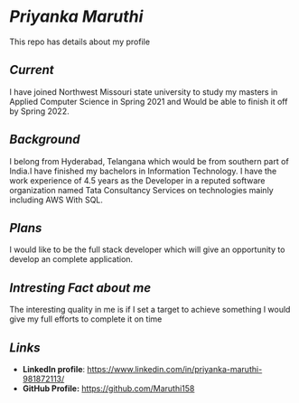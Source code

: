 # _Priyanka Maruthi_
This repo has details about my profile

## _Current_
I have joined Northwest Missouri state university to study my masters in Applied Computer Science in Spring 2021 and Would be able to finish it off by Spring 2022.

## _Background_
I belong from Hyderabad, Telangana which would be from southern part of India.I have finished my bachelors in Information Technology. I have the work experience of 4.5 years as the Developer in a reputed software organization named Tata Consultancy Services on technologies mainly including AWS With SQL.

## _Plans_
 I would like to be the full stack developer which will give an opportunity to develop an complete application.
 
 ## _Intresting Fact about me_
 The interesting quality in me is if I set a target to achieve something I would give my full efforts to complete it on time
 
 ## _Links_
 *  **LinkedIn profile**: https://www.linkedin.com/in/priyanka-maruthi-981872113/
 *   **GitHub Profile:** https://github.com/Maruthi158
